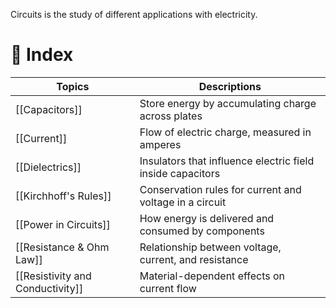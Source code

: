 Circuits is the study of different applications with electricity.

# 🧭  Index

| Topics                           | Descriptions                                               |
| -------------------------------- | ---------------------------------------------------------- |
| [[Capacitors]]                   | Store energy by accumulating charge across plates          |
| [[Current]]                      | Flow of electric charge, measured in amperes               |
| [[Dielectrics]]                  | Insulators that influence electric field inside capacitors |
| [[Kirchhoff's Rules]]            | Conservation rules for current and voltage in a circuit    |
| [[Power in Circuits]]            | How energy is delivered and consumed by components         |
| [[Resistance & Ohm Law]]         | Relationship between voltage, current, and resistance      |
| [[Resistivity and Conductivity]] | Material-dependent effects on current flow                 |
